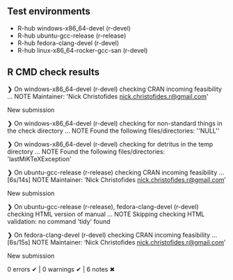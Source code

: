 ## Test environments
- R-hub windows-x86_64-devel (r-devel)
- R-hub ubuntu-gcc-release (r-release)
- R-hub fedora-clang-devel (r-devel)
- R-hub linux-x86_64-rocker-gcc-san (r-devel)

## R CMD check results
❯ On windows-x86_64-devel (r-devel)
  checking CRAN incoming feasibility ... NOTE
  Maintainer: 'Nick Christofides <nick.christofides.r@gmail.com>'
  
  New submission

❯ On windows-x86_64-devel (r-devel)
  checking for non-standard things in the check directory ... NOTE
  Found the following files/directories:
    ''NULL''

❯ On windows-x86_64-devel (r-devel)
  checking for detritus in the temp directory ... NOTE
  Found the following files/directories:
    'lastMiKTeXException'

❯ On ubuntu-gcc-release (r-release)
  checking CRAN incoming feasibility ... [6s/14s] NOTE
  Maintainer: ‘Nick Christofides <nick.christofides.r@gmail.com>’
  
  New submission

❯ On ubuntu-gcc-release (r-release), fedora-clang-devel (r-devel)
  checking HTML version of manual ... NOTE
  Skipping checking HTML validation: no command 'tidy' found

❯ On fedora-clang-devel (r-devel)
  checking CRAN incoming feasibility ... [6s/15s] NOTE
  Maintainer: ‘Nick Christofides <nick.christofides.r@gmail.com>’
  
  New submission

0 errors ✔ | 0 warnings ✔ | 6 notes ✖
